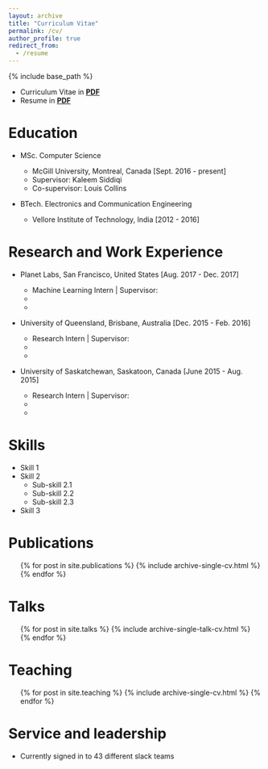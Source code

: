 ```yaml
---
layout: archive
title: "Curriculum Vitae"
permalink: /cv/
author_profile: true
redirect_from:
  - /resume
---
```


{% include base_path %}

* Curriculum Vitae in [**PDF**](https://drive.google.com/file/d/0B1xr2l_vl4kKT29ndlBiSjM4bzQ/view?usp=sharing)
* Resume in [**PDF**](https://drive.google.com/file/d/0B1xr2l_vl4kKbHYzbVRyTEt6X2M/view?usp=sharing)

Education
======
* MSc. Computer Science
  * McGill University, Montreal, Canada [Sept. 2016 - present]
  * Supervisor: Kaleem Siddiqi
  * Co-supervisor: Louis Collins
      
* BTech. Electronics and Communication Engineering
  * Vellore Institute of Technology, India [2012 - 2016]
      
Research and Work Experience
======
* Planet Labs, San Francisco, United States [Aug. 2017 - Dec. 2017]
  * Machine Learning Intern | Supervisor: 
  * 
  * 

* University of Queensland, Brisbane, Australia [Dec. 2015 - Feb. 2016]
  * Research Intern | Supervisor: 
  * 
  * 
  
* University of Saskatchewan, Saskatoon, Canada [June 2015 - Aug. 2015]
  * Research Intern | Supervisor: 
  *
  *
  
Skills
======
* Skill 1
* Skill 2
  * Sub-skill 2.1
  * Sub-skill 2.2
  * Sub-skill 2.3
* Skill 3

Publications
======
  <ul>{% for post in site.publications %}
    {% include archive-single-cv.html %}
  {% endfor %}</ul>
  
Talks
======
  <ul>{% for post in site.talks %}
    {% include archive-single-talk-cv.html %}
  {% endfor %}</ul>
  
Teaching
======
  <ul>{% for post in site.teaching %}
    {% include archive-single-cv.html %}
  {% endfor %}</ul>
  
Service and leadership
======
* Currently signed in to 43 different slack teams
